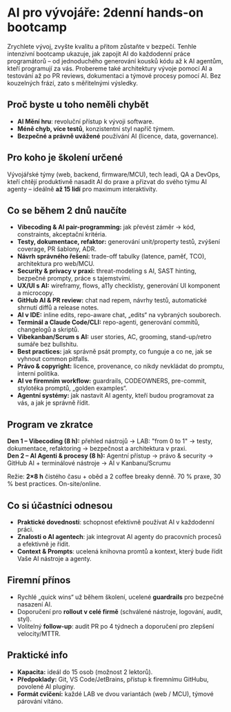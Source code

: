 # **AI pro vývojáře: 2denní hands-on bootcamp**

Zrychlete vývoj, zvyšte kvalitu a přitom zůstaňte v bezpečí. Tenhle intenzivní bootcamp ukazuje, jak zapojit AI do každodenní práce programátorů – od jednoduchého generování kousků kódu až k AI agentům, kteří programují za vás. Probereme také architektury vývoje pomocí AI a testování až po PR reviews, dokumentaci a týmové procesy pomocí AI. Bez kouzelných frází, zato s měřitelnými výsledky.

## **Proč byste u toho neměli chybět**

-   **AI Mění hru**: revoluční přístup k vývoji software.
-   **Méně chyb, více testů**, konzistentní styl napříč týmem.
-   **Bezpečné a právně uvážené** používání AI (licence, data, governance).

## **Pro koho je školení určené**

Vývojářské týmy (web, backend, firmware/MCU), tech leadi, QA a DevOps, kteří chtějí produktivně nasadit AI do praxe a přizvat do svého týmu AI agenty – ideálně **až 15 lidí** pro maximum interaktivity.

## **Co se během 2 dnů naučíte**

-   **Vibecoding & AI pair-programming:** jak převést záměr → kód, constraints, akceptační kritéria.
-   **Testy, dokumentace, refaktor:** generování unit/property testů, zvýšení coverage, PR šablony, ADR.
-   **Návrh správného řešení:** trade-off tabulky (latence, paměť, TCO), architektura pro web/MCU.
-   **Security & privacy v praxi:** threat-modeling s AI, SAST hinting, bezpečné prompty, práce s tajemstvími.
-   **UX/UI s AI:** wireframy, flows, a11y checklisty, generování UI komponent a microcopy.
-   **GitHub AI & PR review:** chat nad repem, návrhy testů, automatické shrnutí diffů a release notes.
-   **AI v IDE:** inline edits, repo-aware chat, „edits“ na vybraných souborech.
-   **Terminál a Claude Code/CLI:** repo-agenti, generování commitů, changelogů a skriptů.
-   **Vibekanban/Scrum s AI:** user stories, AC, grooming, stand-up/retro sumáře bez bullshitu.
-   **Best practices:** jak správně psát prompty, co funguje a co ne, jak se vyhnout common pitfalls.
-   **Právo & copyright:** licence, provenance, co nikdy nevkládat do promptu, interní politika.
-   **AI ve firemním workflow:** guardrails, CODEOWNERS, pre-commit, stylotéka promptů, „golden examples“.
-   **Agentní systémy:** jak nastavit AI agenty, kteří budou programovat za vás, a jak je správně řídit.

## **Program ve zkratce**

**Den 1 – Vibecoding (8 h):** přehled nástrojů → LAB: "from 0 to 1" → testy, dokumentace, refaktoring → bezpečnost a architektura v praxi.  
**Den 2 – AI Agenti & procesy (8 h):** Agentní přístup → právo & security → GitHub AI + terminálové nástroje → AI v Kanbanu/Scrumu

Režie: **2×8 h** čistého času + oběd a 2 coffee breaky denně. 70 % praxe, 30 % best practices. On-site/online.

## **Co si účastníci odnesou**

-   **Praktické dovednosti**: schopnost efektivně používat AI v každodenní práci.
-   **Znalosti o AI agentech**: jak integrovat AI agenty do pracovních procesů a efektivně je řídit.
-   **Context & Prompts**: ucelená knihovna promtů a kontext, který bude řídit Vaše AI nástroje a agenty.

## **Firemní přínos**

-   Rychlé „quick wins“ už během školení, ucelené **guardrails** pro bezpečné nasazení AI.
-   Doporučení pro **rollout v celé firmě** (schválené nástroje, logování, audit, styl).
-   Volitelný **follow-up**: audit PR po 4 týdnech a doporučení pro zlepšení velocity/MTTR.

## **Praktické info**

-   **Kapacita:** ideál do 15 osob (možnost 2 lektorů).
-   **Předpoklady:** Git, VS Code/JetBrains, přístup k firemnímu GitHubu, povolené AI pluginy.
-   **Formát cvičení:** každé LAB ve dvou variantách (web / MCU), týmové párování vítáno.
